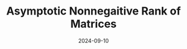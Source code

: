 ---
title: "Asymptotic Nonnegaitive Rank of Matrices"
collection: publications
permalink: /publication/2024-09-10-asymptoticnrank
type: preprint
date: 2024-09-10
venue: 'submitted'
paperurl: 'https://arxiv.org/pdf/2308.07187'
---